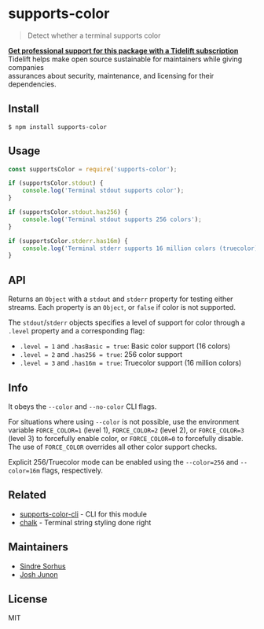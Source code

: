 # supports-color

> Detect whether a terminal supports color

 [**Get professional support for this package with a Tidelift subscription**](https://tidelift.com/subscription/pkg/npm-supports-color?utm_source=npm-supports-color&utm_medium=referral&utm_campaign=readme)  
 Tidelift helps make open source sustainable for maintainers while giving companies  
assurances about security, maintenance, and licensing for their dependencies.

## Install

```text
$ npm install supports-color
```

## Usage

```javascript
const supportsColor = require('supports-color');

if (supportsColor.stdout) {
    console.log('Terminal stdout supports color');
}

if (supportsColor.stdout.has256) {
    console.log('Terminal stdout supports 256 colors');
}

if (supportsColor.stderr.has16m) {
    console.log('Terminal stderr supports 16 million colors (truecolor)');
}
```

## API

Returns an `Object` with a `stdout` and `stderr` property for testing either streams. Each property is an `Object`, or `false` if color is not supported.

The `stdout`/`stderr` objects specifies a level of support for color through a `.level` property and a corresponding flag:

* `.level = 1` and `.hasBasic = true`: Basic color support \(16 colors\)
* `.level = 2` and `.has256 = true`: 256 color support
* `.level = 3` and `.has16m = true`: Truecolor support \(16 million colors\)

## Info

It obeys the `--color` and `--no-color` CLI flags.

For situations where using `--color` is not possible, use the environment variable `FORCE_COLOR=1` \(level 1\), `FORCE_COLOR=2` \(level 2\), or `FORCE_COLOR=3` \(level 3\) to forcefully enable color, or `FORCE_COLOR=0` to forcefully disable. The use of `FORCE_COLOR` overrides all other color support checks.

Explicit 256/Truecolor mode can be enabled using the `--color=256` and `--color=16m` flags, respectively.

## Related

* [supports-color-cli](https://github.com/chalk/supports-color-cli) - CLI for this module
* [chalk](https://github.com/chalk/chalk) - Terminal string styling done right

## Maintainers

* [Sindre Sorhus](https://github.com/sindresorhus)
* [Josh Junon](https://github.com/qix-)

## License

MIT

